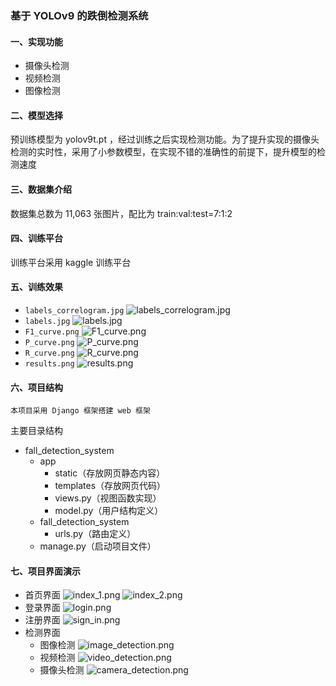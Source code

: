 ### 基于 YOLOv9 的跌倒检测系统
#### 一、实现功能
- 摄像头检测
- 视频检测
- 图像检测
#### 二、模型选择
预训练模型为 yolov9t.pt ，经过训练之后实现检测功能。为了提升实现的摄像头检测的实时性，采用了小参数模型，在实现不错的准确性的前提下，提升模型的检测速度
#### 三、数据集介绍
数据集总数为 11,063 张图片，配比为 train:val:test=7:1:2
#### 四、训练平台
训练平台采用 kaggle 训练平台
#### 五、训练效果
- `labels_correlogram.jpg`
![](fall_detection_system\app\static\images\labels_correlogram.jpg "labels_correlogram.jpg")
- `labels.jpg`
![](fall_detection_system\app\static\images\labels.jpg "labels.jpg")
- `F1_curve.png`
![](fall_detection_system\app\static\images\F1_curve.png "F1_curve.png")
- `P_curve.png`
![](fall_detection_system\app\static\images\P_curve.png "P_curve.png")
- `R_curve.png`
![](fall_detection_system\app\static\images\R_curve.png "R_curve.png")
- `results.png`
![](fall_detection_system\app\static\images\results.png "results.png")
#### 六、项目结构
`本项目采用 Django 框架搭建 web 框架`

主要目录结构
 - fall_detection_system
    - app
        - static（存放网页静态内容）
        - templates（存放网页代码）
        - views.py（视图函数实现）
        - model.py（用户结构定义）
    - fall_detection_system
        - urls.py（路由定义）
    - manage.py（启动项目文件）
#### 七、项目界面演示
- 首页界面
![](fall_detection_system\app\static\images\index_1.png "index_1.png")
![](fall_detection_system\app\static\images\index_2.png "index_2.png")
- 登录界面
![](fall_detection_system\app\static\images\login.png "login.png")
- 注册界面
![](fall_detection_system\app\static\images\sign_in.png "sign_in.png")
- 检测界面
    - 图像检测
    ![](fall_detection_system\app\static\images\image_detection.png "image_detection.png")
    - 视频检测
    ![](fall_detection_system\app\static\images\video_detection.png "video_detection.png")
    - 摄像头检测
    ![](fall_detection_system\app\static\images\camera_detection.png "camera_detection.png")